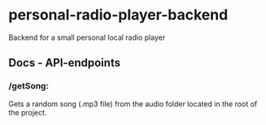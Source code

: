 # personal-radio-player-backend
Backend for a small personal local radio player

## Docs - API-endpoints

### /getSong:
Gets a random song (.mp3 file) from the audio folder located in the root of the project.
